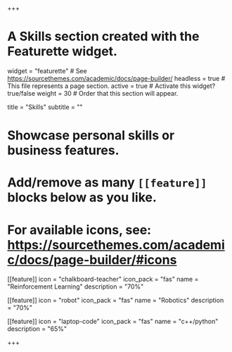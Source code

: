 +++
# A Skills section created with the Featurette widget.
widget = "featurette"  # See https://sourcethemes.com/academic/docs/page-builder/
headless = true  # This file represents a page section.
active = true  # Activate this widget? true/false
weight = 30  # Order that this section will appear.

title = "Skills"
subtitle = ""

# Showcase personal skills or business features.
# 
# Add/remove as many `[[feature]]` blocks below as you like.
# 
# For available icons, see: https://sourcethemes.com/academic/docs/page-builder/#icons

[[feature]]
  icon = "chalkboard-teacher"
  icon_pack = "fas"
  name = "Reinforcement Learning"
  description = "70%"
  
[[feature]]
  icon = "robot"
  icon_pack = "fas"
  name = "Robotics"
  description = "70%"  

[[feature]]
  icon = "laptop-code"
  icon_pack = "fas"
  name = "c++/python"
  description = "65%" 
 
+++
